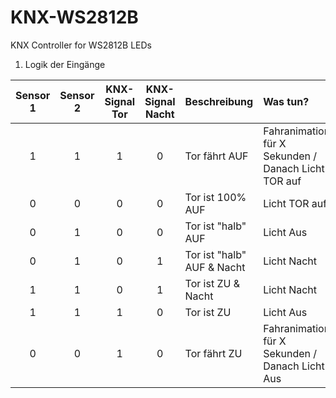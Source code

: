 # KNX-WS2812B
KNX Controller for WS2812B LEDs

1. Logik der Eingänge

| Sensor 1 | Sensor 2 | KNX-Signal Tor | KNX-Signal Nacht | Beschreibung | Was tun? |
| :------: | :------: | :------------: | :--------------: | :----------- | :------- |
| 1 | 1 | 1 | 0 | Tor fährt AUF | Fahranimation für X Sekunden / Danach Licht TOR auf |
| 0 | 0 | 0 | 0 | Tor ist 100% AUF | Licht TOR auf |
| 0 | 1 | 0 | 0 | Tor ist "halb" AUF | Licht Aus |
| 0 | 1 | 0 | 1 | Tor ist "halb" AUF & Nacht | Licht Nacht |
| 1 | 1 | 0 | 1 | Tor ist ZU & Nacht | Licht Nacht |
| 1 | 1 | 1 | 0 | Tor ist ZU | Licht Aus |
| 0 | 0 | 1 | 0 | Tor fährt ZU | Fahranimation für X Sekunden / Danach Licht Aus |